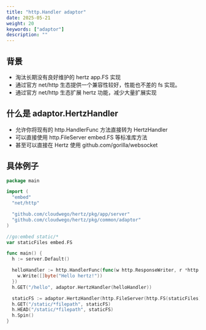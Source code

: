 ```yaml
---
title: "http.Handler adaptor"
date: 2025-05-21
weight: 20
keywords: ["adaptor"]
description: ""
---
```


## 背景

- 淘汰长期没有良好维护的 hertz app.FS 实现
- 通过官方 net/http 生态提供一个兼容性较好，性能也不差的 fs 实现。
- 通过官方 net/http 生态扩展 hertz 功能，减少大量扩展实现

## 什么是 adaptor.HertzHandler

- 允许你将现有的 http.HandlerFunc 方法直接转为 HertzHandler
- 可以直接使用 http.FileServer embed.FS 等标准库方法
- 甚至可以直接在 Hertz 使用 github.com/gorilla/websocket

## 具体例子

```go
package main

import (
  "embed"
  "net/http"

  "github.com/cloudwego/hertz/pkg/app/server"
  "github.com/cloudwego/hertz/pkg/common/adaptor"
)

//go:embed static/*
var staticFiles embed.FS

func main() {
  h := server.Default()

  helloHandler := http.HandlerFunc(func(w http.ResponseWriter, r *http.Request) {
    w.Write([]byte("Hello hertz!"))
  })
  h.GET("/hello", adaptor.HertzHandler(helloHandler))

  staticFS := adaptor.HertzHandler(http.FileServer(http.FS(staticFiles)))
  h.GET("/static/*filepath", staticFS)
  h.HEAD("/static/*filepath", staticFS)
  h.Spin()
}
```
